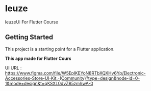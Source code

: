 # leuze

leuzeUI For Flutter Course

## Getting Started

This project is a starting point for a Flutter application.

**This app made for Flutter Cours**

UI URL :
https://www.figma.com/file/W5EpIKEYoN8RTbXQXHv6Yp/Electronic-Accessories-Store-UI-Kit.-(Community)?type=design&node-id=0-1&mode=design&t=qKSXL0dvZ85zmhwA-0



